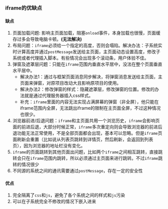 ### iframe的优缺点

#### 缺点

1. 页面加载问题: 影响主页面加载，阻塞`onload`事件，本身加载也很慢，页面缓存过多会导致电脑卡顿。**(无法解决)**
2. 布局问题：`iframe`必须给一个指定的高度，否则会塌陷。解决办法：子系统实时计算高度并通过`postMessage`发送给主页面，主页面动态设置高度，修改子系统或者代理插入脚本。有些情况会出现多个滚动条，用户体验不佳。
3. 弹窗及遮罩层问题：只能在`iframe`范围内垂直水平居中，没法在整个页面垂直水平居中。
   - 解决办法1：通过与框架页面消息同步解决，将弹窗消息发送给主页面，主页面来弹窗，对原项目改动大且影响原项目的使用。
   - 解决办法2：修改弹窗的样式：隐藏遮罩层，修改弹窗的位置。修改的办法就是通过代理服务器插入css样式。
   - 补充：`iframe`里面的内容无法实现占满屏幕的弹窗（非全屏），他只能在iframe范围内全屏，无法跳出iframe的限制在主页面全屏，不过这种情况也很少。
4. 浏览器前进/后退问题：`iframe`和主页面共用一个浏览历史，`iframe`会影响页面的前进后退，大部分时候正常，`iframe`多次重定向则会导致浏览器的前进后退功能无法正常使用，不是全部页面都会出现，基本可以忽略。但是`iframe`页面刷新会重置（比如说从列表页跳转到详情页，然后刷新，会返回到列表页），因为浏览器的地址栏没有变化。
5. `iframe`的页面跳转到其他页面出问题，比如两个`iframe`之间相互跳转，直接跳转会只在`iframe`范围内跳转，所以必须通过主页面来进行跳转。不过`iframe`跳转的情况很少
6. 不同源的系统之间的通讯需要通过`postMessage`，存在一定的安全性

#### 优点

1. 完全隔离了`css`和`js`，避免了各个系统之间的样式和`js`污染
2. 可以在子系统完全不修改的情况下嵌入进来

### 
